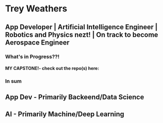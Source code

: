 # Trey Weathers
## App Developer | Artificial Intelligence Engineer | Robotics and Physics nezt! | On track to become Aerospace Engineer

### What's in Progress??!
#### MY CAPSTONE!- check out the repo(s) here: 
### In sum 

## App Dev - Primarily Backeend/Data Science

## AI - Primarily Machine/Deep Learning


